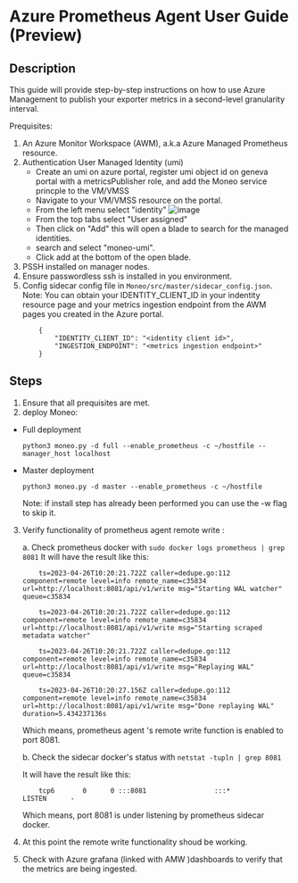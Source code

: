 Azure Prometheus Agent User Guide (Preview)
=====
Description
-----
This guide will provide step-by-step instructions on how to use Azure Management to publish your exporter metrics in a second-level granularity interval.

Prequisites:
1. An Azure Monitor Workspace (AWM), a.k.a Azure Managed Prometheus resource.
2. Authentication
    User Managed Identity (umi)
    - Create an umi on azure portal, register umi object id on geneva portal with a metricsPublisher role, and add the Moneo service princple to the VM/VMSS
    - Navigate to your VM/VMSS resource on the portal.
    - From the left menu select "identity" ![image](https://user-images.githubusercontent.com/70273488/227347854-89a1fbaa-d9ca-4694-97fa-cac2fd59ea6f.png)
    - From the top tabs select "User assigned"
    - Then click on "Add" this will open a blade to search for the managed identities.
    - search and select "moneo-umi".
    - Click add at the bottom of the open blade.
2. PSSH installed on manager nodes.
3. Ensure passwordless ssh is installed in you environment.
4. Config sidecar config file in `Moneo/src/master/sidecar_config.json`.
    Note: You can obtain your IDENTITY_CLIENT_ID in your indentity resource page and your metrics ingestion endpoint from the AWM pages you created in the Azure portal.
    ```
        {
            "IDENTITY_CLIENT_ID": "<identity client id>",
            "INGESTION_ENDPOINT": "<metrics ingestion endpoint>"
        }
    ```
Steps
-----
1. Ensure that all prequisites are met.
2. deploy Moneo:
  - Full deployment 
  
    ```python3 moneo.py -d full --enable_prometheus -c ~/hostfile --manager_host localhost```
  - Master deployment
  
     ```python3 moneo.py -d master --enable_prometheus -c ~/hostfile```

    Note: if install step has already been performed you can use the -w flag to skip it.
3. Verify functionality of prometheus agent remote write :
    
    a. Check prometheus docker with `sudo docker logs prometheus | grep 8081`
    It will have the result like this:
    ```
        ts=2023-04-26T10:20:21.722Z caller=dedupe.go:112 component=remote level=info remote_name=c35834 url=http://localhost:8081/api/v1/write msg="Starting WAL watcher" queue=c35834

        ts=2023-04-26T10:20:21.722Z caller=dedupe.go:112 component=remote level=info remote_name=c35834 url=http://localhost:8081/api/v1/write msg="Starting scraped metadata watcher"

        ts=2023-04-26T10:20:21.722Z caller=dedupe.go:112 component=remote level=info remote_name=c35834 url=http://localhost:8081/api/v1/write msg="Replaying WAL" queue=c35834

        ts=2023-04-26T10:20:27.156Z caller=dedupe.go:112 component=remote level=info remote_name=c35834 url=http://localhost:8081/api/v1/write msg="Done replaying WAL" duration=5.434237136s   
    ```
    Which means, prometheus agent 's remote write function is enabled to port 8081.
    
    b. Check the sidecar docker's status with `netstat -tupln | grep 8081`

    It will have the result like this:
    ```
        tcp6       0      0 :::8081                 :::*                    LISTEN      -    
    ```
    Which means, port 8081 is under listening by prometheus sidecar docker.
4. At this point the remote write functionality shoud be working.
5. Check with Azure grafana (linked with AMW )dashboards to verify that the metrics are being ingested.
